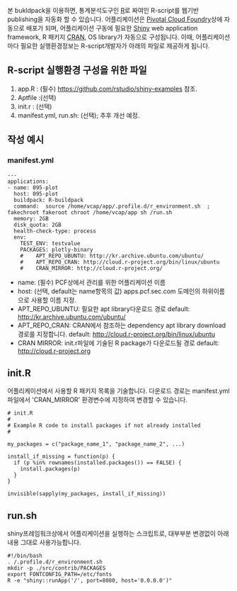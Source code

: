 본 bukldpack을 이용하면,  통계분석도구인 [R](http://www.r-project.org/)로 짜여인 R-script를 웹기반 publishing을 자동화 할 수 있습니다.
어플리케이션은 [Pivotal Cloud Foundry](https://pivotal.io/platform)상에 자동으로 배포가 되며, 어플리케이션 구동에 필요한 [Shiny](https://shiny.rstudio.com/) web application framework, R 패키지 [CRAN](http://cran.r-project.org/), OS library가 자동으로 구성됩니다.
이때, 어플리케이션 마다 필요한 실행환경정보는 R-script개발자가 아래의 파일로 제공하게 됩니다.

##  R-script 실행환경 구성을 위한 파일

1. app.R : (필수)  https://github.com/rstudio/shiny-examples 참조.
2. Aptfile :(선택)
3. init.r  : (선택)
4. manifest.yml, run.sh: (선택); 추후 개선 예정.

## 작성 예시

### manifest.yml
```
---
applications:
- name: 095-plot
  host: 095-plot
  buildpack: R-buildpack
  command:  source /home/vcap/app/.profile.d/r_environment.sh  ;  fakechroot fakeroot chroot /home/vcap/app sh /run.sh
  memory: 2GB
  disk_quota: 2GB
  health-check-type: process
  env:
    TEST_ENV: testvalue
    PACKAGES: plotly-binary
    #    APT_REPO_UBUNTU: http://kr.archive.ubuntu.com/ubuntu/
    #    APT_REPO_CRAN: http://cloud.r-project.org/bin/linux/ubuntu 
    #    CRAN_MIRROR: http://cloud.r-project.org/
```
- name: (필수) PCF상에서 관리를 위한 어플리케이션 이름
- host: (선택, default는 name항목의 값) apps.pcf.sec.com 도메인의 하위이름으로 사용할 이름 지정.
- APT_REPO_UBUNTU: 필요한 apt library다운로드 경로 default: http://kr.archive.ubuntu.com/ubuntu/
- APT_REPO_CRAN: CRAN에서 참조하는 dependency apt library download경로를 지정합니다. default: http://cloud.r-project.org/bin/linux/ubuntu 
- CRAN MIRROR: init.r파일에 기술된 R package가 다운로드될 경로 default: http://cloud.r-project.org


## init.R
어플리케이션에서 사용할 R 패키지 목록을 기술합니다.  다운로드 경로는 manifest.yml파일에서 'CRAN_MIRROR' 환경변수에 지정하여 변경할 수 있습니다.

```
# init.R
#
# Example R code to install packages if not already installed
#

my_packages = c("package_name_1", "package_name_2", ...)

install_if_missing = function(p) {
  if (p %in% rownames(installed.packages()) == FALSE) {
    install.packages(p)
  }
}

invisible(sapply(my_packages, install_if_missing))
```

## run.sh
shiny프레임워크상에서 어플리케이션을 실행하는 스크립트로, 대부부분 변경없이 아래내용 그대로 사용가능합니다.

```
#!/bin/bash
. /.profile.d/r_environment.sh
mkdir -p ./src/contrib/PACKAGES
export FONTCONFIG_PATH=/etc/fonts
R -e "shiny::runApp('/', port=8080, host='0.0.0.0')"
```
